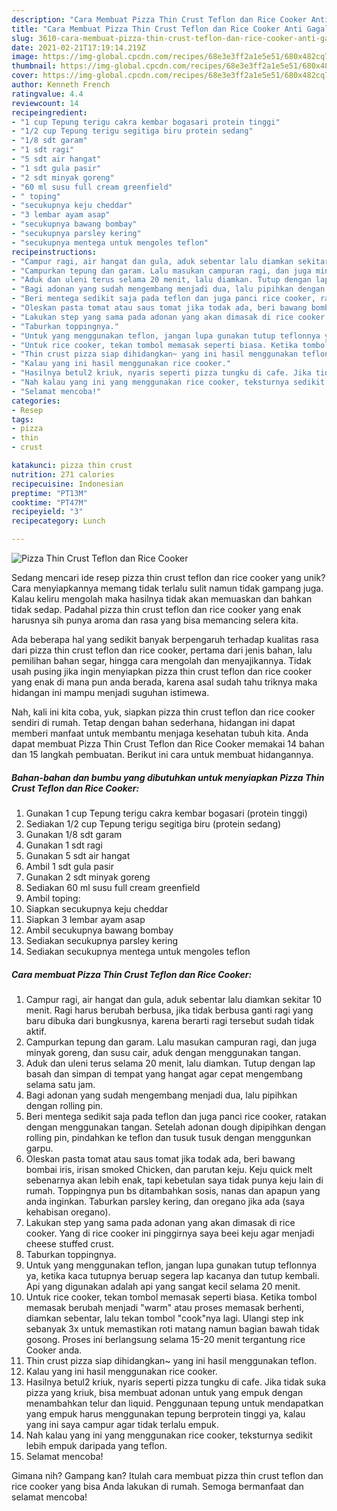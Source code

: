```yaml
---
description: "Cara Membuat Pizza Thin Crust Teflon dan Rice Cooker Anti Gagal"
title: "Cara Membuat Pizza Thin Crust Teflon dan Rice Cooker Anti Gagal"
slug: 3610-cara-membuat-pizza-thin-crust-teflon-dan-rice-cooker-anti-gagal
date: 2021-02-21T17:19:14.219Z
image: https://img-global.cpcdn.com/recipes/68e3e3ff2a1e5e51/680x482cq70/pizza-thin-crust-teflon-dan-rice-cooker-foto-resep-utama.jpg
thumbnail: https://img-global.cpcdn.com/recipes/68e3e3ff2a1e5e51/680x482cq70/pizza-thin-crust-teflon-dan-rice-cooker-foto-resep-utama.jpg
cover: https://img-global.cpcdn.com/recipes/68e3e3ff2a1e5e51/680x482cq70/pizza-thin-crust-teflon-dan-rice-cooker-foto-resep-utama.jpg
author: Kenneth French
ratingvalue: 4.4
reviewcount: 14
recipeingredient:
- "1 cup Tepung terigu cakra kembar bogasari protein tinggi"
- "1/2 cup Tepung terigu segitiga biru protein sedang"
- "1/8 sdt garam"
- "1 sdt ragi"
- "5 sdt air hangat"
- "1 sdt gula pasir"
- "2 sdt minyak goreng"
- "60 ml susu full cream greenfield"
- " toping"
- "secukupnya keju cheddar"
- "3 lembar ayam asap"
- "secukupnya bawang bombay"
- "secukupnya parsley kering"
- "secukupnya mentega untuk mengoles teflon"
recipeinstructions:
- "Campur ragi, air hangat dan gula, aduk sebentar lalu diamkan sekitar 10 menit. Ragi harus berubah berbusa, jika tidak berbusa ganti ragi yang baru dibuka dari bungkusnya, karena berarti ragi tersebut sudah tidak aktif."
- "Campurkan tepung dan garam. Lalu masukan campuran ragi, dan juga minyak goreng, dan susu cair, aduk dengan menggunakan tangan."
- "Aduk dan uleni terus selama 20 menit, lalu diamkan. Tutup dengan lap basah dan simpan di tempat yang hangat agar cepat mengembang selama satu jam."
- "Bagi adonan yang sudah mengembang menjadi dua, lalu pipihkan dengan rolling pin."
- "Beri mentega sedikit saja pada teflon dan juga panci rice cooker, ratakan dengan menggunakan tangan. Setelah adonan dough dipipihkan dengan rolling pin, pindahkan ke teflon dan tusuk tusuk dengan menggunkan garpu."
- "Oleskan pasta tomat atau saus tomat jika todak ada, beri bawang bombai iris, irisan smoked Chicken, dan parutan keju. Keju quick melt sebenarnya akan lebih enak, tapi kebetulan saya tidak punya keju lain di rumah. Toppingnya pun bs ditambahkan sosis, nanas dan apapun yang anda inginkan. Taburkan parsley kering, dan oregano jika ada (saya kehabisan oregano)."
- "Lakukan step yang sama pada adonan yang akan dimasak di rice cooker. Yang di rice cooker ini pinggirnya saya beei keju agar menjadi cheese stuffed crust."
- "Taburkan toppingnya."
- "Untuk yang menggunakan teflon, jangan lupa gunakan tutup teflonnya ya, ketika kaca tutupnya beruap segera lap kacanya dan tutup kembali. Api yang digunakan adalah api yang sangat kecil selama 20 menit."
- "Untuk rice cooker, tekan tombol memasak seperti biasa. Ketika tombol memasak berubah menjadi &#34;warm&#34; atau proses memasak berhenti, diamkan sebentar, lalu tekan tombol &#34;cook&#34;nya lagi. Ulangi step ink sebanyak 3x untuk memastikan roti matang namun bagian bawah tidak gosong. Proses ini berlangsung selama 15-20 menit tergantung rice Cooker anda."
- "Thin crust pizza siap dihidangkan~ yang ini hasil menggunakan teflon."
- "Kalau yang ini hasil menggunakan rice cooker."
- "Hasilnya betul2 kriuk, nyaris seperti pizza tungku di cafe. Jika tidak suka pizza yang kriuk, bisa membuat adonan untuk yang empuk dengan menambahkan telur dan liquid. Penggunaan tepung untuk mendapatkan yang empuk harus menggunakan tepung berprotein tinggi ya, kalau yang ini saya campur agar tidak terlalu empuk."
- "Nah kalau yang ini yang menggunakan rice cooker, teksturnya sedikit lebih empuk daripada yang teflon."
- "Selamat mencoba!"
categories:
- Resep
tags:
- pizza
- thin
- crust

katakunci: pizza thin crust 
nutrition: 271 calories
recipecuisine: Indonesian
preptime: "PT13M"
cooktime: "PT47M"
recipeyield: "3"
recipecategory: Lunch

---
```



![Pizza Thin Crust Teflon dan Rice Cooker](https://img-global.cpcdn.com/recipes/68e3e3ff2a1e5e51/680x482cq70/pizza-thin-crust-teflon-dan-rice-cooker-foto-resep-utama.jpg)

Sedang mencari ide resep pizza thin crust teflon dan rice cooker yang unik? Cara menyiapkannya memang tidak terlalu sulit namun tidak gampang juga. Kalau keliru mengolah maka hasilnya tidak akan memuaskan dan bahkan tidak sedap. Padahal pizza thin crust teflon dan rice cooker yang enak harusnya sih punya aroma dan rasa yang bisa memancing selera kita.

Ada beberapa hal yang sedikit banyak berpengaruh terhadap kualitas rasa dari pizza thin crust teflon dan rice cooker, pertama dari jenis bahan, lalu pemilihan bahan segar, hingga cara mengolah dan menyajikannya. Tidak usah pusing jika ingin menyiapkan pizza thin crust teflon dan rice cooker yang enak di mana pun anda berada, karena asal sudah tahu triknya maka hidangan ini mampu menjadi suguhan istimewa.




Nah, kali ini kita coba, yuk, siapkan pizza thin crust teflon dan rice cooker sendiri di rumah. Tetap dengan bahan sederhana, hidangan ini dapat memberi manfaat untuk membantu menjaga kesehatan tubuh kita. Anda dapat membuat Pizza Thin Crust Teflon dan Rice Cooker memakai 14 bahan dan 15 langkah pembuatan. Berikut ini cara untuk membuat hidangannya.

<!--inarticleads1-->

##### Bahan-bahan dan bumbu yang dibutuhkan untuk menyiapkan Pizza Thin Crust Teflon dan Rice Cooker:

1. Gunakan 1 cup Tepung terigu cakra kembar bogasari (protein tinggi)
1. Sediakan 1/2 cup Tepung terigu segitiga biru (protein sedang)
1. Gunakan 1/8 sdt garam
1. Gunakan 1 sdt ragi
1. Gunakan 5 sdt air hangat
1. Ambil 1 sdt gula pasir
1. Gunakan 2 sdt minyak goreng
1. Sediakan 60 ml susu full cream greenfield
1. Ambil  toping:
1. Siapkan secukupnya keju cheddar
1. Siapkan 3 lembar ayam asap
1. Ambil secukupnya bawang bombay
1. Sediakan secukupnya parsley kering
1. Sediakan secukupnya mentega untuk mengoles teflon




<!--inarticleads2-->

##### Cara membuat Pizza Thin Crust Teflon dan Rice Cooker:

1. Campur ragi, air hangat dan gula, aduk sebentar lalu diamkan sekitar 10 menit. Ragi harus berubah berbusa, jika tidak berbusa ganti ragi yang baru dibuka dari bungkusnya, karena berarti ragi tersebut sudah tidak aktif.
1. Campurkan tepung dan garam. Lalu masukan campuran ragi, dan juga minyak goreng, dan susu cair, aduk dengan menggunakan tangan.
1. Aduk dan uleni terus selama 20 menit, lalu diamkan. Tutup dengan lap basah dan simpan di tempat yang hangat agar cepat mengembang selama satu jam.
1. Bagi adonan yang sudah mengembang menjadi dua, lalu pipihkan dengan rolling pin.
1. Beri mentega sedikit saja pada teflon dan juga panci rice cooker, ratakan dengan menggunakan tangan. Setelah adonan dough dipipihkan dengan rolling pin, pindahkan ke teflon dan tusuk tusuk dengan menggunkan garpu.
1. Oleskan pasta tomat atau saus tomat jika todak ada, beri bawang bombai iris, irisan smoked Chicken, dan parutan keju. Keju quick melt sebenarnya akan lebih enak, tapi kebetulan saya tidak punya keju lain di rumah. Toppingnya pun bs ditambahkan sosis, nanas dan apapun yang anda inginkan. Taburkan parsley kering, dan oregano jika ada (saya kehabisan oregano).
1. Lakukan step yang sama pada adonan yang akan dimasak di rice cooker. Yang di rice cooker ini pinggirnya saya beei keju agar menjadi cheese stuffed crust.
1. Taburkan toppingnya.
1. Untuk yang menggunakan teflon, jangan lupa gunakan tutup teflonnya ya, ketika kaca tutupnya beruap segera lap kacanya dan tutup kembali. Api yang digunakan adalah api yang sangat kecil selama 20 menit.
1. Untuk rice cooker, tekan tombol memasak seperti biasa. Ketika tombol memasak berubah menjadi &#34;warm&#34; atau proses memasak berhenti, diamkan sebentar, lalu tekan tombol &#34;cook&#34;nya lagi. Ulangi step ink sebanyak 3x untuk memastikan roti matang namun bagian bawah tidak gosong. Proses ini berlangsung selama 15-20 menit tergantung rice Cooker anda.
1. Thin crust pizza siap dihidangkan~ yang ini hasil menggunakan teflon.
1. Kalau yang ini hasil menggunakan rice cooker.
1. Hasilnya betul2 kriuk, nyaris seperti pizza tungku di cafe. Jika tidak suka pizza yang kriuk, bisa membuat adonan untuk yang empuk dengan menambahkan telur dan liquid. Penggunaan tepung untuk mendapatkan yang empuk harus menggunakan tepung berprotein tinggi ya, kalau yang ini saya campur agar tidak terlalu empuk.
1. Nah kalau yang ini yang menggunakan rice cooker, teksturnya sedikit lebih empuk daripada yang teflon.
1. Selamat mencoba!




Gimana nih? Gampang kan? Itulah cara membuat pizza thin crust teflon dan rice cooker yang bisa Anda lakukan di rumah. Semoga bermanfaat dan selamat mencoba!
